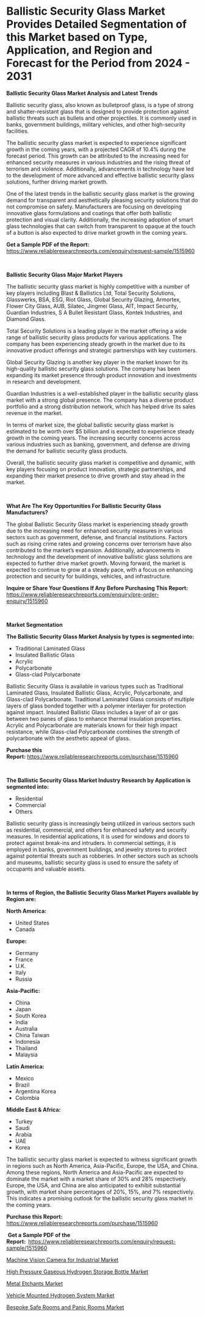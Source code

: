 <p><h1>Ballistic Security Glass Market Provides Detailed Segmentation of this Market based on Type, Application, and Region and Forecast for the Period from 2024 - 2031</h1></p><p><strong>Ballistic Security Glass Market Analysis and Latest Trends</strong></p>
<p><p>Ballistic security glass, also known as bulletproof glass, is a type of strong and shatter-resistant glass that is designed to provide protection against ballistic threats such as bullets and other projectiles. It is commonly used in banks, government buildings, military vehicles, and other high-security facilities.</p><p>The ballistic security glass market is expected to experience significant growth in the coming years, with a projected CAGR of 10.4% during the forecast period. This growth can be attributed to the increasing need for enhanced security measures in various industries and the rising threat of terrorism and violence. Additionally, advancements in technology have led to the development of more advanced and effective ballistic security glass solutions, further driving market growth.</p><p>One of the latest trends in the ballistic security glass market is the growing demand for transparent and aesthetically pleasing security solutions that do not compromise on safety. Manufacturers are focusing on developing innovative glass formulations and coatings that offer both ballistic protection and visual clarity. Additionally, the increasing adoption of smart glass technologies that can switch from transparent to opaque at the touch of a button is also expected to drive market growth in the coming years.</p></p>
<p><strong>Get a Sample PDF of the Report:&nbsp;</strong> <a href="https://www.reliableresearchreports.com/enquiry/request-sample/1515960">https://www.reliableresearchreports.com/enquiry/request-sample/1515960</a></p>
<p>&nbsp;</p>
<p><strong>Ballistic Security Glass Major Market Players</strong></p>
<p><p>The ballistic security glass market is highly competitive with a number of key players including Blast & Ballistics Ltd, Total Security Solutions, Glasswerks, BSA, ESG, Riot Glass, Global Security Glazing, Armortex, Flower City Glass, AUB, Silatec, Jingmei Glass, AIT, Impact Security, Guardian Industries, S A Bullet Resistant Glass, Kontek Industries, and Diamond Glass.</p><p>Total Security Solutions is a leading player in the market offering a wide range of ballistic security glass products for various applications. The company has been experiencing steady growth in the market due to its innovative product offerings and strategic partnerships with key customers.</p><p>Global Security Glazing is another key player in the market known for its high-quality ballistic security glass solutions. The company has been expanding its market presence through product innovation and investments in research and development.</p><p>Guardian Industries is a well-established player in the ballistic security glass market with a strong global presence. The company has a diverse product portfolio and a strong distribution network, which has helped drive its sales revenue in the market.</p><p>In terms of market size, the global ballistic security glass market is estimated to be worth over $5 billion and is expected to experience steady growth in the coming years. The increasing security concerns across various industries such as banking, government, and defense are driving the demand for ballistic security glass products.</p><p>Overall, the ballistic security glass market is competitive and dynamic, with key players focusing on product innovation, strategic partnerships, and expanding their market presence to drive growth and stay ahead in the market.</p></p>
<p>&nbsp;</p>
<p><strong>What Are The Key Opportunities For Ballistic Security Glass Manufacturers?</strong></p>
<p><p>The global Ballistic Security Glass market is experiencing steady growth due to the increasing need for enhanced security measures in various sectors such as government, defense, and financial institutions. Factors such as rising crime rates and growing concerns over terrorism have also contributed to the market’s expansion. Additionally, advancements in technology and the development of innovative ballistic glass solutions are expected to further drive market growth. Moving forward, the market is expected to continue to grow at a steady pace, with a focus on enhancing protection and security for buildings, vehicles, and infrastructure.</p></p>
<p><strong>Inquire or Share Your Questions If Any Before Purchasing This Report:</strong> <a href="https://www.reliableresearchreports.com/enquiry/pre-order-enquiry/1515960">https://www.reliableresearchreports.com/enquiry/pre-order-enquiry/1515960</a></p>
<p>&nbsp;</p>
<p><strong>Market Segmentation</strong></p>
<p><strong>The Ballistic Security Glass Market Analysis by types is segmented into:</strong></p>
<p><ul><li>Traditional Laminated Glass</li><li>Insulated Ballistic Glass</li><li>Acrylic</li><li>Polycarbonate</li><li>Glass-clad Polycarbonate</li></ul></p>
<p><p>Ballistic Security Glass is available in various types such as Traditional Laminated Glass, Insulated Ballistic Glass, Acrylic, Polycarbonate, and Glass-clad Polycarbonate. Traditional Laminated Glass consists of multiple layers of glass bonded together with a polymer interlayer for protection against impact. Insulated Ballistic Glass includes a layer of air or gas between two panes of glass to enhance thermal insulation properties. Acrylic and Polycarbonate are materials known for their high impact resistance, while Glass-clad Polycarbonate combines the strength of polycarbonate with the aesthetic appeal of glass.</p></p>
<p><strong>Purchase this Report:&nbsp;</strong><a href="https://www.reliableresearchreports.com/purchase/1515960">https://www.reliableresearchreports.com/purchase/1515960</a></p>
<p>&nbsp;</p>
<p><strong>The Ballistic Security Glass Market Industry Research by Application is segmented into:</strong></p>
<p><ul><li>Residential</li><li>Commercial</li><li>Others</li></ul></p>
<p><p>Ballistic security glass is increasingly being utilized in various sectors such as residential, commercial, and others for enhanced safety and security measures. In residential applications, it is used for windows and doors to protect against break-ins and intruders. In commercial settings, it is employed in banks, government buildings, and jewelry stores to protect against potential threats such as robberies. In other sectors such as schools and museums, ballistic security glass is used to ensure the safety of occupants and valuable assets.</p></p>
<p>&nbsp;</p>
<p><strong>In terms of Region, the Ballistic Security Glass Market Players available by Region are:</strong></p>
<p>
    <p> <strong> North America: </strong>
        <ul>
            <li>United States</li>
            <li>Canada</li>
        </ul>
        </p> 
    <p> <strong> Europe: </strong>
        <ul>
            <li>Germany</li>
            <li>France</li>
            <li>U.K.</li>
            <li>Italy</li>
            <li>Russia</li>
        </ul>
        </p> 
    <p> <strong> Asia-Pacific: </strong>
        <ul>
            <li>China</li>
            <li>Japan</li>
            <li>South Korea</li>
            <li>India</li>
            <li>Australia</li>
            <li>China Taiwan</li>
            <li>Indonesia</li>
            <li>Thailand</li>
            <li>Malaysia</li>
        </ul>
        </p> 
    <p> <strong> Latin America: </strong>
        <ul>
            <li>Mexico</li>
            <li>Brazil</li>
            <li>Argentina Korea</li>
            <li>Colombia</li>
        </ul>
        </p> 
    <p> <strong> Middle East & Africa: </strong>
        <ul>
            <li>Turkey</li>
            <li>Saudi</li>
            <li>Arabia</li>
            <li>UAE</li>
            <li>Korea</li>
        </ul>
    </p>
    </p>
<p><p>The ballistic security glass market is expected to witness significant growth in regions such as North America, Asia-Pacific, Europe, the USA, and China. Among these regions, North America and Asia-Pacific are expected to dominate the market with a market share of 30% and 28% respectively. Europe, the USA, and China are also anticipated to exhibit substantial growth, with market share percentages of 20%, 15%, and 7% respectively. This indicates a promising outlook for the ballistic security glass market in the coming years.</p></p>
<p><strong>Purchase this Report: </strong><a href="https://www.reliableresearchreports.com/purchase/1515960">https://www.reliableresearchreports.com/purchase/1515960</a></p>
<p>&nbsp;<strong>Get a Sample PDF of the Report:&nbsp;&nbsp;</strong><a href="https://www.reliableresearchreports.com/enquiry/request-sample/1515960">https://www.reliableresearchreports.com/enquiry/request-sample/1515960</a></p>
<p><strong></strong></p>
<p><p><a href="https://zircon-bluebell-299.notion.site/Machine-Vision-Camera-for-Industrial-Market-Size-and-Growth-Market-Segmentation-Regional-and-Count-ac9ec614cdec4df398acf24e0a7429e3">Machine Vision Camera for Industrial Market</a></p><p><a href="https://issuu.com/reportprime-2/docs/high-pressure-gaseous-hydrogen-storage-bottle-mark">High Pressure Gaseous Hydrogen Storage Bottle Market</a></p><p><a href="https://fearless-okapi-6c8.notion.site/Metal-Etchants-Market-Size-Growth-Outlook-from-2024-to-2031-projecting-at-Market-s-Trends-Analysis-67e49e35d15e4bf6a95550695b13af5b">Metal Etchants Market</a></p><p><a href="https://issuu.com/reportprime-2/docs/vehicle-mounted-hydrogen-system-market-size-2030.p">Vehicle Mounted Hydrogen System Market</a></p><p><a href="https://github.com/mancsybtousav/Market-Research-Report-List-1/blob/main/bespoke-safe-rooms-and-panic-rooms-market.md">Bespoke Safe Rooms and Panic Rooms Market</a></p></p>